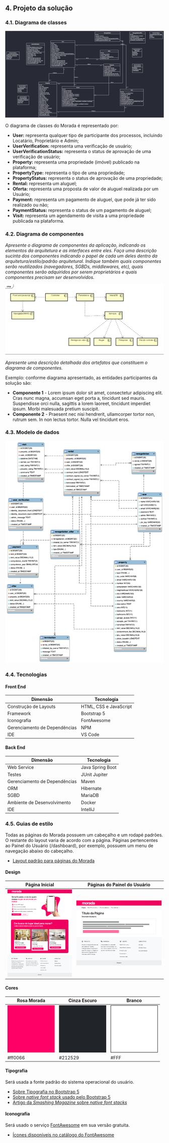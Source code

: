 ## 4. Projeto da solução

### 4.1. Diagrama de classes

![Diagrama de classes](images/diagrama-de-classe.png "Diagrama de classes")

O diagrama de classes do Morada é representado por:

- **User:** representa qualquer tipo de participante dos processos, incluindo Locatário, Proprietário e Admin;
- **UserVerification:** representa uma verificação de usuário;
- **UserVerificationStatus:** representa o status de aprovação de uma verificação de usuário;
- **Property:** representa uma propriedade (imóvel) publicado na plataforma;
- **PropertyType:** representa o tipo de uma propriedade;
- **PropertyStatus:** representa o status de aprovação de uma propriedade;
- **Rental:** representa um aluguel;
- **Oferta:** representa uma proposta de valor de aluguel realizada por um Usuário;
- **Payment:** representa um pagamento de aluguel, que pode já ter sido realizado ou não;
- **PaymentStatus:** representa o status de um pagamento de aluguel;
- **Visit:** representa um agendamento de visita a uma propriedade publicada na plataforma.

### 4.2. Diagrama de componentes

_Apresente o diagrama de componentes da aplicação, indicando os elementos da arquitetura e as interfaces entre eles. Faça uma descrição sucinta dos componentes indicando o papel de cada um deles dentro da arquitetura/estilo/padrão arquitetural. Indique também quais componentes serão reutilizados (navegadores, SGBDs, middlewares, etc), quais componentes serão adquiridos por serem proprietários e quais componentes precisam ser desenvolvidos._

![Diagrama de componentes](images/componentes.png "Diagrama de componentes")

_Apresente uma descrição detalhada dos artefatos que constituem o diagrama de componentes._

Exemplo: conforme diagrama apresentado, as entidades participantes da solução são:

- **Componente 1** - Lorem ipsum dolor sit amet, consectetur adipiscing elit. Cras nunc magna, accumsan eget porta a, tincidunt sed mauris. Suspendisse orci nulla, sagittis a lorem laoreet, tincidunt imperdiet ipsum. Morbi malesuada pretium suscipit.
- **Componente 2** - Praesent nec nisi hendrerit, ullamcorper tortor non, rutrum sem. In non lectus tortor. Nulla vel tincidunt eros.

### 4.3. Modelo de dados

![Diagrama de Entidade Relacionamento de Exemplo](images/er_diagram.png "Diagrama de Entidade Relacionamento de Exemplo")

### 4.4. Tecnologias

#### Front End

| **Dimensão**                  | **Tecnologia**         |
| ----------------------------- | ---------------------- |
| Construção de Layouts         | HTML, CSS e JavaScript |
| Framework                     | Bootstrap 5            |
| Iconografia                   | FontAwesome            |
| Gerenciamento de Dependências | NPM                    |
| IDE                           | VS Code                |

#### Back End

| **Dimensão**                  | **Tecnologia**   |
| ----------------------------- | ---------------- |
| Web Service                   | Java Spring Boot |
| Testes                        | JUnit Jupiter    |
| Gerenciamento de Dependências | Maven            |
| ORM                           | Hibernate        |
| SGBD                          | MariaDB          |
| Ambiente de Desenvolvimento   | Docker           |
| IDE                           | IntelliJ         |

### 4.5. Guias de estilo

Todas as páginas do Morada possuem um cabeçalho e um rodapé padrões. O restante do layout varia de acordo com a página. Páginas pertencentes ao Painel do Usuário (/dashboard), por exemplo, possuem um menu de navegação abaixo do cabeçalho.

- [Layout padrão para páginas do Morada](/src/front/README.md#layout-padrão)

#### Design

| Página Inicial                           | Páginas do Painel do Usuário            |
| ---------------------------------------- | --------------------------------------- |
| ![](images/protótipo-página-inicial.png) | ![](images/protótipo-página-painel.png) |

#### Cores

| Rosa Morada               | Cinza Escuro                      | Branco                      |
| ------------------------- | --------------------------------- | --------------------------- |
| ![Rosa](images/cor-1.png) | ![Cinza Escuro](images/cor-2.png) | ![Branco](images/cor-3.png) |
| #ff0066                   | #212529                           | #FFF                        |

#### Tipografia

Será usada a fonte padrão do sistema operacional do usuário.

- [Sobre Tipografia no Bootstrap 5](https://getbootstrap.com/docs/5.3/content/typography/)
- [Sobre _native font stack_ usado pelo Bootstrap 5](https://getbootstrap.com/docs/5.3/content/reboot/#native-font-stack)
- [Artigo da _Smashing Magazine_ sobre _native font stacks_](https://www.smashingmagazine.com/2015/11/using-system-ui-fonts-practical-guide/)

#### Iconografia

Será usado o serviço [FontAwesome](https://fontawesome.com/) em sua versão gratuita.

- [Ícones disponíveis no catálogo do FontAwesome](https://fontawesome.com/icons)
